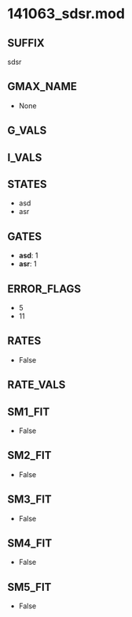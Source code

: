 # 141063_sdsr.mod

## SUFFIX

sdsr

## GMAX_NAME

- None

## G_VALS


## I_VALS


## STATES

- asd
- asr

## GATES

- **asd**: 1
- **asr**: 1

## ERROR_FLAGS

- 5
- 11

## RATES

- False

## RATE_VALS


## SM1_FIT

- False

## SM2_FIT

- False

## SM3_FIT

- False

## SM4_FIT

- False

## SM5_FIT

- False

